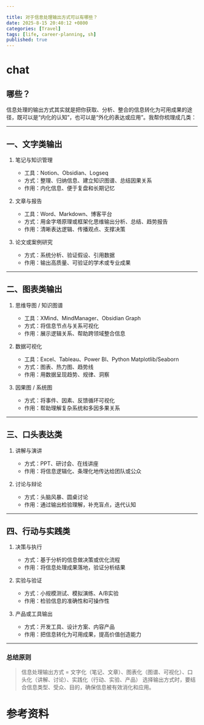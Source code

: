 ```yaml
---

title: 对于信息处理输出方式可以有哪些？
date: 2025-8-15 20:40:12 +0800
categories: [Travel]
tags: [life, career-planning, sh]
published: true
---
```




# chat

## 哪些？

信息处理的输出方式其实就是把你获取、分析、整合的信息转化为可用成果的途径，既可以是“内化的认知”，也可以是“外化的表达或应用”。我帮你梳理成几类：

---

## 一、文字类输出

1. 笔记与知识管理

   * 工具：Notion、Obsidian、Logseq
   * 方式：整理、归纳信息、建立知识图谱、总结因果关系
   * 作用：内化信息、便于复盘和长期记忆

2. 文章与报告

   * 工具：Word、Markdown、博客平台
   * 方式：用金字塔原理或框架化思维输出分析、总结、趋势报告
   * 作用：清晰表达逻辑、传播观点、支撑决策

3. 论文或案例研究

   * 方式：系统分析、验证假设、引用数据
   * 作用：输出高质量、可验证的学术或专业成果

---

## 二、图表类输出

1. 思维导图 / 知识图谱

   * 工具：XMind、MindManager、Obsidian Graph
   * 方式：将信息节点与关系可视化
   * 作用：展示逻辑关系、帮助跨领域整合信息

2. 数据可视化

   * 工具：Excel、Tableau、Power BI、Python Matplotlib/Seaborn
   * 方式：图表、热力图、趋势线
   * 作用：用数据呈现趋势、规律、洞察

3. 因果图 / 系统图

   * 方式：将事件、因素、反馈循环可视化
   * 作用：帮助理解复杂系统和多因多果关系

---

## 三、口头表达类

1. 讲解与演讲

   * 方式：PPT、研讨会、在线讲座
   * 作用：将信息逻辑化、条理化地传达给团队或公众

2. 讨论与辩论

   * 方式：头脑风暴、圆桌讨论
   * 作用：通过输出检验理解，补充盲点，迭代认知

---

## 四、行动与实践类

1. 决策与执行

   * 方式：基于分析的信息做决策或优化流程
   * 作用：将信息处理成果落地，验证分析结果

2. 实验与验证

   * 方式：小规模测试、模拟演练、A/B实验
   * 作用：检验信息的准确性和可操作性

3. 产品或工具输出

   * 方式：开发工具、设计方案、内容产品
   * 作用：把信息转化为可用成果，提高价值创造能力

---

### 总结原则

> 信息处理输出方式 = 文字化（笔记、文章）、图表化（图谱、可视化）、口头化（讲解、讨论）、实践化（行动、实验、产品）
> 选择输出方式时，要结合信息类型、受众、目的，确保信息被有效消化和应用。


# 参考资料

